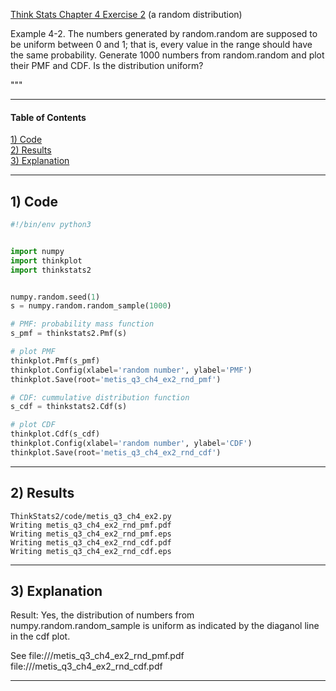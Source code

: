 [Think Stats Chapter 4 Exercise 2](http://greenteapress.com/thinkstats2/html/thinkstats2005.html#toc41) (a random distribution)

Example 4-2.
The numbers generated by random.random are supposed to be uniform between
0 and 1; that is, every value in the range should have the same
probability.  Generate 1000 numbers from random.random and plot their PMF
and CDF. Is the distribution uniform?


"""

---

#### Table of Contents
[1) Code](#section-a)  
[2) Results](#section-b)  
[3) Explanation](#section-c)

---

## <a name="section-a">1) Code</a>
```python
#!/bin/env python3


import numpy
import thinkplot
import thinkstats2


numpy.random.seed(1)
s = numpy.random.random_sample(1000)

# PMF: probability mass function
s_pmf = thinkstats2.Pmf(s)

# plot PMF
thinkplot.Pmf(s_pmf)
thinkplot.Config(xlabel='random number', ylabel='PMF')
thinkplot.Save(root='metis_q3_ch4_ex2_rnd_pmf')

# CDF: cummulative distribution function
s_cdf = thinkstats2.Cdf(s)

# plot CDF
thinkplot.Cdf(s_cdf)
thinkplot.Config(xlabel='random number', ylabel='CDF')
thinkplot.Save(root='metis_q3_ch4_ex2_rnd_cdf')
```
---

## <a name="section-b">2) Results</a>
```console
ThinkStats2/code/metis_q3_ch4_ex2.py 
Writing metis_q3_ch4_ex2_rnd_pmf.pdf
Writing metis_q3_ch4_ex2_rnd_pmf.eps
Writing metis_q3_ch4_ex2_rnd_cdf.pdf
Writing metis_q3_ch4_ex2_rnd_cdf.eps

```
---

## <a name="section-c">3) Explanation</a>


Result: Yes, the distribution of numbers from numpy.random.random_sample is uniform as indicated by the diaganol line in the cdf plot.

See 
file:///metis_q3_ch4_ex2_rnd_pmf.pdf
file:///metis_q3_ch4_ex2_rnd_cdf.pdf

---
